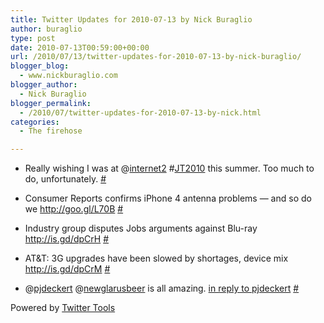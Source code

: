 ```yaml
---
title: Twitter Updates for 2010-07-13 by Nick Buraglio
author: buraglio
type: post
date: 2010-07-13T00:59:00+00:00
url: /2010/07/13/twitter-updates-for-2010-07-13-by-nick-buraglio/
blogger_blog:
  - www.nickburaglio.com
blogger_author:
  - Nick Buraglio
blogger_permalink:
  - /2010/07/twitter-updates-for-2010-07-13-by-nick.html
categories:
  - The firehose

---
```

</p> 

  * Really wishing I was at @[internet2][1] #[JT2010][2] this summer. Too much to do, unfortunately. [#][3] 


  * Consumer Reports confirms iPhone 4 antenna problems &#8212; and so do we <a href="http://goo.gl/L70B" rel="nofollow">http://goo.gl/L70B</a> [#][4] 


  * Industry group disputes Jobs arguments against Blu-ray <a href="http://is.gd/dpCrH" rel="nofollow">http://is.gd/dpCrH</a> [#][5] 


  * AT&T: 3G upgrades have been slowed by shortages, device mix <a href="http://is.gd/dpCrM" rel="nofollow">http://is.gd/dpCrM</a> [#][6] 


  * @[pjdeckert][7] @[newglarusbeer][8] is all amazing. [in reply to pjdeckert][9] [#][10] 
</ul> 



Powered by [Twitter Tools][11]

 [1]: http://twitter.com/internet2
 [2]: http://search.twitter.com/search?q=%23JT2010
 [3]: http://twitter.com/buraglio/statuses/18371149997
 [4]: http://twitter.com/buraglio/statuses/18373961197
 [5]: http://twitter.com/buraglio/statuses/18388913832
 [6]: http://twitter.com/buraglio/statuses/18388916001
 [7]: http://twitter.com/pjdeckert
 [8]: http://twitter.com/newglarusbeer
 [9]: http://twitter.com/pjdeckert/statuses/18389207535
 [10]: http://twitter.com/buraglio/statuses/18390826235
 [11]: http://alexking.org/projects/wordpress